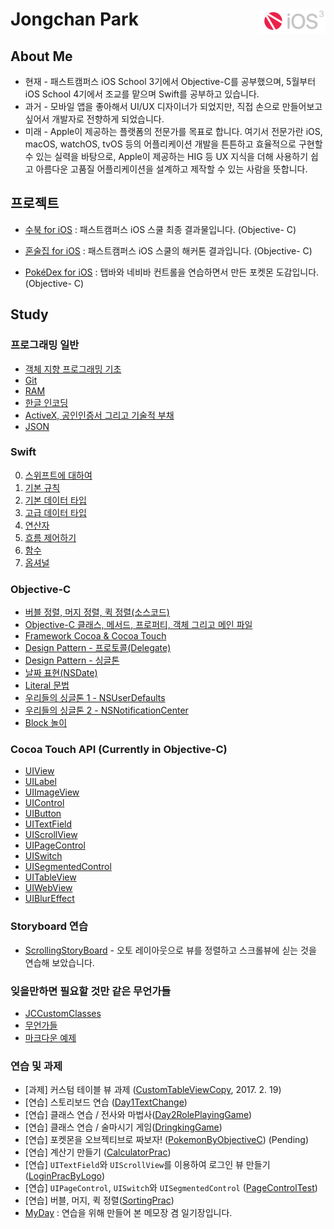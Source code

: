 # Jongchan Park <a href="url"><img src="learning/images/fc_n_ios.png" align="right" height="40" ></a>

## About Me
- 현재 - 패스트캠퍼스 iOS School 3기에서 Objective-C를 공부했으며, 5월부터 iOS School 4기에서 조교를 맡으며 Swift를 공부하고 있습니다.
- 과거 - 모바일 앱을 좋아해서 UI/UX 디자이너가 되었지만, 직접 손으로 만들어보고 싶어서 개발자로 전향하게 되었습니다.
- 미래 - Apple이 제공하는 플랫폼의 전문가를 목표로 합니다. 여기서 전문가란 iOS, macOS, watchOS, tvOS 등의 어플리케이션 개발을 튼튼하고 효율적으로 구현할 수 있는 실력을 바탕으로, Apple이 제공하는 HIG 등 UX 지식을 더해 사용하기 쉽고 아름다운 고품질 어플리케이션을 설계하고 제작할 수 있는 사람을 뜻합니다.

## 프로젝트

- [수북 for iOS](https://github.com/draupnir45/SooBook_iOS) : 패스트캠퍼스 iOS 스쿨 최종 결과물입니다. (Objective- C)

- [혼술집 for iOS](https://github.com/draupnir45/honsulzip) : 패스트캠퍼스 iOS 스쿨의 해커톤 결과입니다. (Objective- C)

- [PokéDex for iOS](https://github.com/draupnir45/Poke-dex) : 탭바와 네비바 컨트롤을 연습하면서 만든 포켓몬 도감입니다. (Objective- C)



## Study

### 프로그래밍 일반

- [객체 지향 프로그래밍 기초](learning/Object-Oriented%20Programming.md)
- [Git](learning/AboutGit.md)
- [RAM](learning/RAM.md)
- [한글 인코딩](learning/EncodingHangeul.md)
- [ActiveX, 공인인증서 그리고 기술적 부채](learning/ActiveX&TechnicalDept.md)
- [JSON](learning/JSON.md)

### Swift
0. [스위프트에 대하여](Swift_learning/0_AboutSwift.md)
1. [기본 규칙](Swift_learning/1_LetAndVar.md)
2. [기본 데이터 타입](Swift_learning/2_BasicDataTypes.md)
3. [고급 데이터 타입](Swift_learning/3_WeirdDataTypes.md)
4. [연산자](Swift_learning/4_Operator.md)
5. [흐름 제어하기](Swift_learning/5_ControlFlow.md)
6. [함수](Swift_learning/6_Functions.md)
7. [옵셔널](Swift_learning/7_optional.md)

### Objective-C
- [버블 정렬, 머지 정렬, 퀵 정렬(소스코드)](learning/sorts.md)
- [Objective-C 클래스, 메서드, 프로퍼티, 객체 그리고 메인 파일](learning/Objective_C_method_property_and_mainfile.md)
- [Framework Cocoa & Cocoa Touch](learning/AboutCocoa.md)
- [Design Pattern - 프로토콜(Delegate)](learning/FreakinDelegate.md)
- [Design Pattern - 싱글톤](learning/Singleton.md)
- [날짜 표현(NSDate)](learning/NSDate.md)
- [Literal 문법](learning/LiteralSyntaxes.md)
- [우리들의 싱글톤 1 - NSUserDefaults](learning/NSUserDefaults.md)
- [우리들의 싱글톤 2 - NSNotificationCenter](learning/NSNotificationCenter.md)
- [Block 놀이](learning/Block.md)


### Cocoa Touch API (Currently in Objective-C)
- [UIView](learning/UIView.md)
- [UILabel](learning/UILabel.md)
- [UIImageView](learning/UIImageView.md)
- [UIControl](learning/UIControl.md)
- [UIButton](learning/UIButton.md)
- [UITextField](learning/UITextField.md)
- [UIScrollView](learning/UIScrollView.md)
- [UIPageControl](learning/UIPageControl.md)
- [UISwitch](learning/UISwitch.md)
- [UISegmentedControl](learning/UISegmentedControl.md)
- [UITableView](learning/UITableViewLog.md)
- [UIWebView](learning/UIWebView.md)
- [UIBlurEffect](learning/UIBlurEffect.md)

### Storyboard 연습
- [ScrollingStoryBoard](projects/FreakinAutoLayoutPrac) - 오토 레이아웃으로 뷰를 정렬하고 스크롤뷰에 싣는 것을 연습해 보았습니다.

### 잊을만하면 필요할 것만 같은 무언가들
- [JCCustomClasses](projects/JCCustomClasses)
- [무언가들](learning/RememberTheCode.md)
- [마크다운 예제](learning/MarkdownSample/sample.md)

### 연습 및 과제

- [과제] 커스텀 테이블 뷰 과제 ([CustomTableViewCopy](projects/CustomTableViewCopy), 2017. 2. 19)
- [연습] 스토리보드 연습 ([Day1TextChange](projects/Day1TextChange))
- [연습] 클래스 연습 / 전사와 마법사([Day2RolePlayingGame](projects/Day2RolePlayingGame))
- [연습] 클래스 연습 / 술마시기 게임([DringkingGame](projects/DringkingGame))
- [연습] 포켓몬을 오브젝티브로 짜보자! ([PokemonByObjectiveC](projects/PokemonByObjectiveC)) (Pending)
- [연습] 계산기 만들기 ([CalculatorPrac](projects/CalculatorPrac))
- [연습] `UITextField`와 `UIScrollView`를 이용하여 로그인 뷰 만들기 ([LoginPracByLogo](projects/LoginPracByLogo))
- [연습] `UIPageControl`, `UISwitch`와 `UISegmentedControl` ([PageControlTest](projects/PageControlTest))
- [연습] 버블, 머지, 퀵 정렬([SortingPrac](projects/SortingPrac))
- [MyDay](projects/MyDayApp) : 연습을 위해 만들어 본 메모장 겸 일기장입니다.
